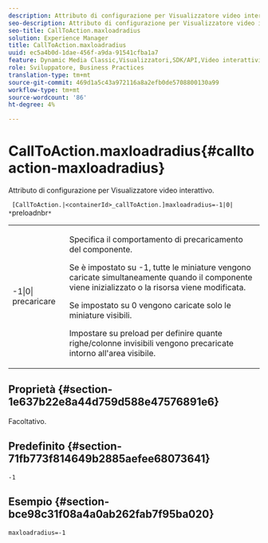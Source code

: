```yaml
---
description: Attributo di configurazione per Visualizzatore video interattivo.
seo-description: Attributo di configurazione per Visualizzatore video interattivo.
seo-title: CallToAction.maxloadradius
solution: Experience Manager
title: CallToAction.maxloadradius
uuid: ec5a4b0d-1dae-456f-a9da-91541cfba1a7
feature: Dynamic Media Classic,Visualizzatori,SDK/API,Video interattivi
role: Sviluppatore, Business Practices
translation-type: tm+mt
source-git-commit: 469d1a5c43a972116a8a2efb0de5708800130a99
workflow-type: tm+mt
source-wordcount: '86'
ht-degree: 4%

---
```



# CallToAction.maxloadradius{#calltoaction-maxloadradius}

Attributo di configurazione per Visualizzatore video interattivo.

` [CallToAction.|<containerId>_callToAction.]maxloadradius=-1|0| *`preloadnbr`*`

<table id="table_441553CD34C94A58A9D7CBF772DEDDB6"> 
 <tbody> 
  <tr> 
   <td colname="col1"> <p> <span class="codeph">-1|0|<span class="varname"> precaricare</span></span> </p> </td> 
   <td colname="col2"> <p> Specifica il comportamento di precaricamento del componente. </p> <p>Se è impostato su <span class="codeph"> -1</span>, tutte le miniature vengono caricate simultaneamente quando il componente viene inizializzato o la risorsa viene modificata. </p> <p>Se impostato su <span class="codeph"> 0</span> vengono caricate solo le miniature visibili. </p> <p>Impostare su <span class="codeph"><span class="varname"> preload</span></span> per definire quante righe/colonne invisibili vengono precaricate intorno all'area visibile. </p> </td> 
  </tr> 
 </tbody> 
</table>

## Proprietà {#section-1e637b22e8a44d759d588e47576891e6}

Facoltativo.

## Predefinito {#section-71fb773f814649b2885aefee68073641}

`-1`

## Esempio {#section-bce98c31f08a4a0ab262fab7f95ba020}

```
maxloadradius=-1
```

